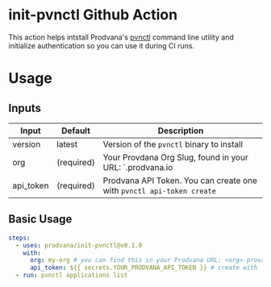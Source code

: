 # init-pvnctl Github Action

This action helps intstall Prodvana's [pvnctl](https://github.com/prodvana/pvnctl) command line utility and initialize authentication so you can use it during CI runs.

# Usage

## Inputs

| Input      | Default    | Description                                                           |
| ---------- | ---------- | --------------------------------------------------------------------- |
| version    | latest     | Version of the `pvnctl` binary to install                             |
| org        | (required) | Your Provdana Org Slug, found in your URL: `<org>.prodvana.io         |
| api_token  | (required) | Prodvana API Token. You can create one with `pvnctl api-token create` |

## Basic Usage

```yaml
steps:
  - uses: prodvana/init-pvnctl@v0.1.0 
    with:
      org: my-org # you can find this in your Prodvana URL: <org>.provana.io 
      api_token: ${{ secrets.YOUR_PRODVANA_API_TOKEN }} # create with `pvnctl api-tokens create`
  - run: pvnctl applications list 

```
